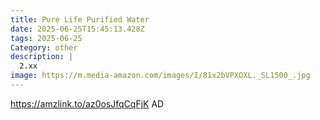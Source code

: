 ```yaml
---
title: Pure Life Purified Water
date: 2025-06-25T15:45:13.428Z
tags: 2025-06-25
Category: other
description: |
  2.xx
image: https://m.media-amazon.com/images/I/81x2bVPXOXL._SL1500_.jpg
---
```

https://amzlink.to/az0osJfqCqFjK
AD